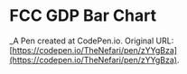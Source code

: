 # FCC GDP Bar Chart
 _A Pen created at CodePen.io. Original URL: [https://codepen.io/TheNefari/pen/zYYgBza](https://codepen.io/TheNefari/pen/zYYgBza).

 